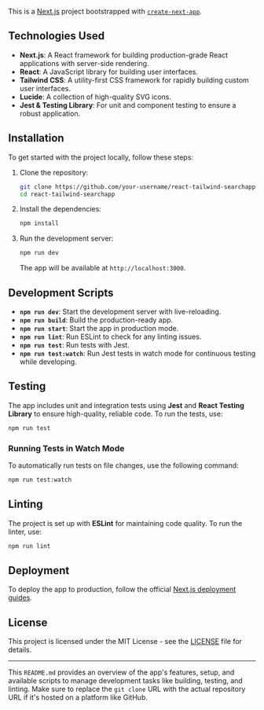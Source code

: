 This is a [Next.js](https://nextjs.org) project bootstrapped with [`create-next-app`](https://nextjs.org/docs/app/api-reference/cli/create-next-app).

## Technologies Used

- **Next.js**: A React framework for building production-grade React applications with server-side rendering.
- **React**: A JavaScript library for building user interfaces.
- **Tailwind CSS**: A utility-first CSS framework for rapidly building custom user interfaces.
- **Lucide**: A collection of high-quality SVG icons.
- **Jest & Testing Library**: For unit and component testing to ensure a robust application.

## Installation

To get started with the project locally, follow these steps:

1. Clone the repository:

   ```bash
   git clone https://github.com/your-username/react-tailwind-searchapp.git
   cd react-tailwind-searchapp
   ```

2. Install the dependencies:

   ```bash
   npm install
   ```

3. Run the development server:

   ```bash
   npm run dev
   ```

   The app will be available at `http://localhost:3000`.

## Development Scripts

- **`npm run dev`**: Start the development server with live-reloading.
- **`npm run build`**: Build the production-ready app.
- **`npm run start`**: Start the app in production mode.
- **`npm run lint`**: Run ESLint to check for any linting issues.
- **`npm run test`**: Run tests with Jest.
- **`npm run test:watch`**: Run Jest tests in watch mode for continuous testing while developing.

## Testing

The app includes unit and integration tests using **Jest** and **React Testing Library** to ensure high-quality, reliable code. To run the tests, use:

```bash
npm run test
```

### Running Tests in Watch Mode

To automatically run tests on file changes, use the following command:

```bash
npm run test:watch
```

## Linting

The project is set up with **ESLint** for maintaining code quality. To run the linter, use:

```bash
npm run lint
```

## Deployment

To deploy the app to production, follow the official [Next.js deployment guides](https://nextjs.org/docs/deployment).

## License

This project is licensed under the MIT License - see the [LICENSE](LICENSE) file for details.

---

This `README.md` provides an overview of the app's features, setup, and available scripts to manage development tasks like building, testing, and linting. Make sure to replace the `git clone` URL with the actual repository URL if it's hosted on a platform like GitHub.
